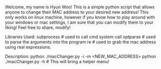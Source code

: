 Welcome, my name is Hyun Woo!
This is a simple python script that allows anyone to change their MAC address to your desired new address! 
This only works on linux machine, however if you know how to play around with your windows or mac settings,
I am sure that you can modify them to your liking! Feel free to share, modify!

Libraries Used:
  subprocess # used to call cmd system call
  optparse   # used to parse the arguments into the program
  re         # used to grab the mac address using real expressions.

Description:
  python ./macChanger.py -i <INTERFACE> -m <NEW_MAC_ADDRESS>
  python ./macChanger.py -h # This will bring a helper menu!
